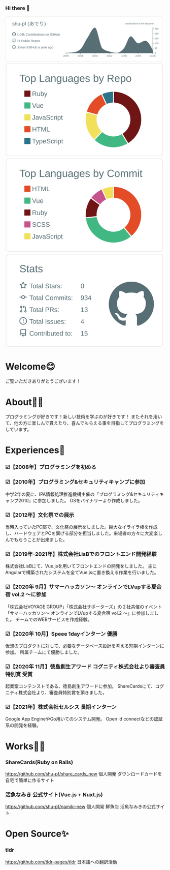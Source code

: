 ### Hi there 👋

[![](https://raw.githubusercontent.com/shu-pf/shu-pf/main/profile-summary-card-output/default/0-profile-details.svg)](https://github.com/vn7n24fzkq/github-profile-summary-cards)
[![](https://raw.githubusercontent.com/shu-pf/shu-pf/main/profile-summary-card-output/default/1-repos-per-language.svg)](https://github.com/vn7n24fzkq/github-profile-summary-cards)
[![](https://raw.githubusercontent.com/shu-pf/shu-pf/main/profile-summary-card-output/default/2-most-commit-language.svg)](https://github.com/vn7n24fzkq/github-profile-summary-cards)
[![](https://raw.githubusercontent.com/shu-pf/shu-pf/main/profile-summary-card-output/default/3-stats.svg)](https://github.com/vn7n24fzkq/github-profile-summary-cards)

# Welcome😊
ご覧いただきありがとうございます！


# About🧍‍♂️
プログラミングが好きです！新しい技術を学ぶのが好きです！
またそれを用いて、他の方に楽しんで貰えたり、喜んでもらえる事を目指してプログラミングをしています。


# Experiences📔
### ☑【2008年】プログラミングを初める

### ☑【2010年】プログラミング&セキュリティキャンプに参加
中学2年の夏に、IPA情報処理推進機構主催の『プログラミング&セキュリティキャンプ2010』に参加しました。
OSをバイナリーより作成しました。

### ☑【2012年】文化祭での展示
当時入っていたPC部で、文化祭の展示をしました。巨大なイライラ棒を作成し、ハードウェアとPCを繋げる部分を担当しました。来場者の方々に大変楽しんでもらうことが出来ました。

### ☑【2019年-2021年】株式会社LisBでのフロントエンド開発経験
株式会社LisBにて、Vue.jsを用いてフロントエンドの開発をしました。
主にAngularで構築されたシステムを全てVue.jsに置き換える作業を行いました。

### ☑【2020年 9月】サマーハッカソン〜 オンラインでLVupする夏合宿 vol.2 〜に参加
「株式会社VOYAGE GROUP」「株式会社サポーターズ」の２社共催のイベント「サマーハッカソン〜 オンラインでLVupする夏合宿 vol.2 〜」に参加しました。
チームでのWEBサービスを作成経験。

### ☑【2020年 10月】Speee 1dayインターン 優勝
仮想のプロダクトに対して、必要なデータベース設計を考える短期インターンに参加。
所属チームにて優勝しました。

### ☑【2020年 11月】徳島創生アワード コグニティ株式会社より審査員特別賞 受賞
起業案コンテンストである、徳島創生アワードに参加。
ShareCardsにて、コグニティ株式会社より、審査員特別賞を頂きました。

### ☑【2021年】株式会社セルシス 長期インターン
Google App EngineやGo用いてのシステム開発。
Open id connectなどの認証系の開発を経験。

# Works👨‍🔧

### ShareCards(Ruby on Rails)
https://github.com/shu-pf/share_cards_new
個人開発
ダウンロードカードを自宅で簡単に作るサイト

### 活魚なみき 公式サイト(Vue.js + Nuxt.js)
https://github.com/shu-pf/namiki-new
個人開発
鮮魚店 活魚なみきの公式サイト

# Open Source✨

### tldr
https://github.com/tldr-pages/tldr
日本語への翻訳活動

<!--
**shu-pf/shu-pf** is a ✨ _special_ ✨ repository because its `README.md` (this file) appears on your GitHub profile.

Here are some ideas to get you started:

- 🔭 I’m currently working on ...
- 🌱 I’m currently learning ...
- 👯 I’m looking to collaborate on ...
- 🤔 I’m looking for help with ...
- 💬 Ask me about ...
- 📫 How to reach me: ...
- 😄 Pronouns: ...
- ⚡ Fun fact: ...
-->
